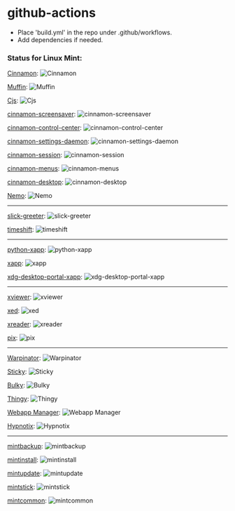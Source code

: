 # github-actions


- Place 'build.yml' in the repo under .github/workflows.
- Add dependencies if needed.

### Status for Linux Mint:

[Cinnamon](https://github.com/linuxmint/cinnamon/actions): ![Cinnamon](https://github.com/linuxmint/cinnamon/actions/workflows/build.yml/badge.svg)

[Muffin](https://github.com/linuxmint/muffin/actions): ![Muffin](https://github.com/linuxmint/muffin/actions/workflows/build.yml/badge.svg)

[Cjs](https://github.com/linuxmint/cjs/actions): ![Cjs](https://github.com/linuxmint/cjs/actions/workflows/build.yml/badge.svg)

[cinnamon-screensaver](https://github.com/linuxmint/cinnamon-screensaver/actions): ![cinnamon-screensaver](https://github.com/linuxmint/cinnamon-screensaver/actions/workflows/build.yml/badge.svg)

[cinnamon-control-center](https://github.com/linuxmint/cinnamon-control-center/actions): ![cinnamon-control-center](https://github.com/linuxmint/cinnamon-control-center/actions/workflows/build.yml/badge.svg)

[cinnamon-settings-daemon](https://github.com/linuxmint/cinnamon-settings-daemon/actions): ![cinnamon-settings-daemon](https://github.com/linuxmint/cinnamon-settings-daemon/actions/workflows/build.yml/badge.svg)

[cinnamon-session](https://github.com/linuxmint/cinnamon-session/actions): ![cinnamon-session](https://github.com/linuxmint/cinnamon-session/actions/workflows/build.yml/badge.svg)

[cinnamon-menus](https://github.com/linuxmint/cinnamon-menus/actions): ![cinnamon-menus](https://github.com/linuxmint/cinnamon-menus/actions/workflows/build.yml/badge.svg)

[cinnamon-desktop](https://github.com/linuxmint/cinnamon-desktop/actions): ![cinnamon-desktop](https://github.com/linuxmint/cinnamon-desktop/actions/workflows/build.yml/badge.svg)

[Nemo](https://github.com/linuxmint/nemo/actions): ![Nemo](https://github.com/linuxmint/nemo/actions/workflows/build.yml/badge.svg)
_____

[slick-greeter](https://github.com/linuxmint/slick-greeter/actions): ![slick-greeter](https://github.com/linuxmint/slick-greeter/actions/workflows/build.yml/badge.svg)

[timeshift](https://github.com/linuxmint/timeshift/actions): ![timeshift](https://github.com/linuxmint/timeshift/actions/workflows/build.yml/badge.svg)
_____

[python-xapp](https://github.com/linuxmint/python-xapp/actions): ![python-xapp](https://github.com/linuxmint/python-xapp/actions/workflows/build.yml/badge.svg)

[xapp](https://github.com/linuxmint/xapp/actions): ![xapp](https://github.com/linuxmint/xapp/actions/workflows/build.yml/badge.svg)

[xdg-desktop-portal-xapp](https://github.com/linuxmint/xdg-desktop-portal-xapp/actions): ![xdg-desktop-portal-xapp](https://github.com/linuxmint/xdg-desktop-portal-xapp/actions/workflows/build.yml/badge.svg)
_____

[xviewer](https://github.com/linuxmint/xviewer/actions): ![xviewer](https://github.com/linuxmint/xviewer/actions/workflows/build.yml/badge.svg)

[xed](https://github.com/linuxmint/xed/actions): ![xed](https://github.com/linuxmint/xed/actions/workflows/build.yml/badge.svg)

[xreader](https://github.com/linuxmint/xreader/actions): ![xreader](https://github.com/linuxmint/xreader/actions/workflows/build.yml/badge.svg)

[pix](https://github.com/linuxmint/pix/actions): ![pix](https://github.com/linuxmint/pix/actions/workflows/build.yml/badge.svg)
_____

[Warpinator](https://github.com/linuxmint/warpinator/actions): ![Warpinator](https://github.com/linuxmint/warpinator/actions/workflows/build.yml/badge.svg)

[Sticky](https://github.com/linuxmint/sticky/actions): ![Sticky](https://github.com/linuxmint/sticky/actions/workflows/build.yml/badge.svg)

[Bulky](https://github.com/linuxmint/bulky/actions): ![Bulky](https://github.com/linuxmint/bulky/actions/workflows/build.yml/badge.svg)

[Thingy](https://github.com/linuxmint/thingy/actions): ![Thingy](https://github.com/linuxmint/thingy/actions/workflows/build.yml/badge.svg)

[Webapp Manager](https://github.com/linuxmint/webapp-manager/actions): ![Webapp Manager](https://github.com/linuxmint/webapp-manager/actions/workflows/build.yml/badge.svg)

[Hypnotix](https://github.com/linuxmint/hypnotix/actions): ![Hypnotix](https://github.com/linuxmint/hypnotix/actions/workflows/build.yml/badge.svg)
_____

[mintbackup](https://github.com/linuxmint/mintbackup/actions): ![mintbackup](https://github.com/linuxmint/mintbackup/actions/workflows/build.yml/badge.svg)

[mintinstall](https://github.com/linuxmint/mintinstall/actions): ![mintinstall](https://github.com/linuxmint/mintinstall/actions/workflows/build.yml/badge.svg)

[mintupdate](https://github.com/linuxmint/mintupdate/actions): ![mintupdate](https://github.com/linuxmint/mintupdate/actions/workflows/build.yml/badge.svg)

[mintstick](https://github.com/linuxmint/mintstick/actions): ![mintstick](https://github.com/linuxmint/mintstick/actions/workflows/build.yml/badge.svg)

[mintcommon](https://github.com/linuxmint/mintcommon/actions): ![mintcommon](https://github.com/linuxmint/mintcommon/actions/workflows/build.yml/badge.svg)







